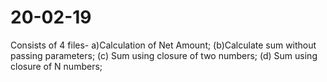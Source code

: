 # 20-02-19
Consists of 4 files- a)Calculation of Net Amount; (b)Calculate sum without passing parameters; (c) Sum using closure of two numbers; (d) Sum using closure of N numbers; 

